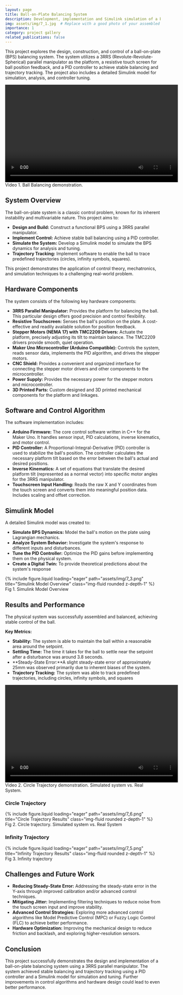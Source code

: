 ```yaml
---
layout: page
title: Ball-on-Plate Balancing System
description: Development, implementation and Simulink simulation of a ball-on-plate balancing system using a 3RRS parallel manipulator and PID control.
img: assets/img/7_1.jpg  # Replace with a good photo of your assembled platform
importance: 1
category: project gallery
related_publications: false
---
```


This project explores the design, construction, and control of a ball-on-plate (BPS) balancing system.  The system utilizes a 3RRS (Revolute-Revolute-Spherical) parallel manipulator as the platform, a resistive touch screen for ball position feedback, and a PID controller to achieve stable balancing and trajectory tracking. The project also includes a detailed Simulink model for simulation, analysis, and controller tuning.

<div class="row justify-content-center">
    <div class="col-sm-8 mt-3 mt-md-0">
        <video width="560" height="315" controls>
            <source src="assets/video/7_4.webm" type="video/webm">
        </video>
    </div>
</div>
<div class="caption text-center">
     Video 1. Ball Balancing demonstration.
</div>


## System Overview

The ball-on-plate system is a classic control problem, known for its inherent instability and multivariable nature. This project aims to:

*   **Design and Build:** Construct a functional BPS using a 3RRS parallel manipulator.
*   **Implement Control:** Achieve stable ball balancing using a PID controller.
*   **Simulate the System:** Develop a Simulink model to simulate the BPS dynamics for analysis and tuning.
*   **Trajectory Tracking:** Implement software to enable the ball to trace predefined trajectories (circles, infinity symbols, squares).

This project demonstrates the application of control theory, mechatronics, and simulation techniques to a challenging real-world problem.

## Hardware Components

The system consists of the following key hardware components:

*   **3RRS Parallel Manipulator:** Provides the platform for balancing the ball.  This particular design offers good precision and control flexibility.
*   **Resistive Touchscreen:**  Senses the ball's position on the plate. A cost-effective and readily available solution for position feedback.
*   **Stepper Motors (NEMA 17) with TMC2209 Drivers:** Actuate the platform, precisely adjusting its tilt to maintain balance. The TMC2209 drivers provide smooth, quiet operation.
*   **Maker Uno Microcontroller (Arduino Compatible):**  Controls the system, reads sensor data, implements the PID algorithm, and drives the stepper motors.
*   **CNC Shield:** Provides a convenient and organized interface for connecting the stepper motor drivers and other components to the microcontroller.
*   **Power Supply:** Provides the necessary power for the stepper motors and microcontroller.
*   **3D Printed Parts:** Custom designed and 3D printed mechanical components for the platform and linkages.

## Software and Control Algorithm

The software implementation includes:

*   **Arduino Firmware:**  The core control software written in C++ for the Maker Uno. It handles sensor input, PID calculations, inverse kinematics, and motor control.
*   **PID Controller:**  A Proportional-Integral-Derivative (PID) controller is used to stabilize the ball's position. The controller calculates the necessary platform tilt based on the error between the ball's actual and desired positions.
*   **Inverse Kinematics:**  A set of equations that translate the desired platform tilt (represented as a normal vector) into specific motor angles for the 3RRS manipulator.
*   **Touchscreen Input Handling:** Reads the raw X and Y coordinates from the touch screen and converts them into meaningful position data.  Includes scaling and offset correction.

## Simulink Model

A detailed Simulink model was created to:

*   **Simulate BPS Dynamics:** Model the ball's motion on the plate using Lagrangian mechanics.
*   **Analyze System Behavior:**  Investigate the system's response to different inputs and disturbances.
*   **Tune the PID Controller:**  Optimize the PID gains before implementing them on the physical system.
*   **Create a Digital Twin:** To provide theoretical predictions about the system's response

<div class="row justify-content-center">
    <div class="col-sm-8 mt-3 mt-md-0">
        {% include figure.liquid loading="eager" path="assets/img/7_3.png" title="Simulink Model Overview" class="img-fluid rounded z-depth-1" %}
    </div>
</div>
<div class="caption text-center">
     Fig 1. Simulink Model Overview
</div>


## Results and Performance

The physical system was successfully assembled and balanced, achieving stable control of the ball.

**Key Metrics:**

*   **Stability:** The system is able to maintain the ball within a reasonable area around the setpoint.
*   **Settling Time:** The time it takes for the ball to settle near the setpoint after a disturbance was around 3.8 seconds.
*   **Steady-State Error:**A slight steady-state error of approximately 25mm was observed primarily due to inherent biases of the system.
*   **Trajectory Tracking:** The system was able to track predefined trajectories, including circles, infinity symbols, and squares

<div class="row justify-content-center">
    <div class="col-sm-8 mt-3 mt-md-0">
        <video width="560" height="315" controls>
            <source src="assets/video/7_2.webm" type="video/webm">
        </video>
    </div>
</div>
<div class="caption text-center">
     Video 2. Circle Trajectory demonstration. Simulated system vs. Real System.
</div>

### Circle Trajectory

<div class="row justify-content-center">
    <div class="col-sm-8 mt-3 mt-md-0">
        {% include figure.liquid loading="eager" path="assets/img/7_6.png" title="Circle Trajectory Results" class="img-fluid rounded z-depth-1" %}
    </div>
</div>
<div class="caption text-center">
     Fig 2. Circle trajectory. Simulated system vs. Real System
</div>

### Infinity Trajectory

<div class="row justify-content-center">
    <div class="col-sm-8 mt-3 mt-md-0">
        {% include figure.liquid loading="eager" path="assets/img/7_5.png" title="Infinity Trajectory Results" class="img-fluid rounded z-depth-1" %}
    </div>
</div>
<div class="caption text-center">
     Fig 3. Infinity trajectory
</div>

## Challenges and Future Work

*   **Reducing Steady-State Error:** Addressing the steady-state error in the Y-axis through improved calibration and/or advanced control techniques.
*   **Mitigating Jitter:** Implementing filtering techniques to reduce noise from the touch screen input and improve stability.
*   **Advanced Control Strategies:** Exploring more advanced control algorithms like Model Predictive Control (MPC) or Fuzzy Logic Control (FLC) to achieve better performance.
*   **Hardware Optimization:** Improving the mechanical design to reduce friction and backlash, and exploring higher-resolution sensors.

## Conclusion
This project successfully demonstrates the design and implementation of a ball-on-plate balancing system using a 3RRS parallel manipulator. The system achieved stable balancing and trajectory tracking using a PID controller and a Simulink model for simulation and tuning. Further improvements in control algorithms and hardware design could lead to even better performance.

